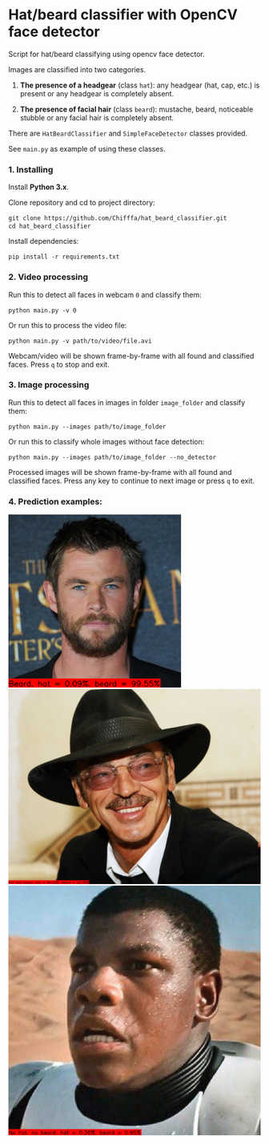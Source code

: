 # Hat/beard classifier with OpenCV face detector

Script for hat/beard classifying using opencv face detector.

Images are classified into two categories.
1) **The presence of a headgear** (class `hat`): any headgear (hat, cap, etc.) is present or any headgear
   is completely absent.

2) **The presence of facial hair** (class `beard`): mustache, beard, noticeable stubble or any facial
   hair is completely absent.
   
There are `HatBeardClassifier` and `SimpleFaceDetector` classes provided.

See `main.py` as example of using these classes.

### 1. Installing

Install **Python 3.x**.

Clone repository and cd to project directory:
```shell
git clone https://github.com/Chifffa/hat_beard_classifier.git
cd hat_beard_classifier
```
Install dependencies:
```shell
pip install -r requirements.txt
```

### 2. Video processing
Run this to detect all faces in webcam `0` and classify them:
```shell
python main.py -v 0
```
Or run this to process the video file:
```shell
python main.py -v path/to/video/file.avi
```
Webcam/video will be shown frame-by-frame with all found and classified faces. Press `q` to stop and exit.

### 3. Image processing
Run this to detect all faces in images in folder `image_folder` and classify them:
```shell
python main.py --images path/to/image_folder
```
Or run this to classify whole images without face detection:
```shell
python main.py --images path/to/image_folder --no_detector
```
Processed images will be shown frame-by-frame with all found and classified faces. Press any key to
continue to next image or press `q` to exit.

### 4. Prediction examples:

![example_1.png](examples_for_github/example_1.png)
![example_2.png](examples_for_github/example_2.png)
![example_3.png](examples_for_github/example_3.png)